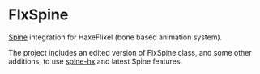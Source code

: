 FlxSpine
==============

[Spine](http://esotericsoftware.com/) integration for HaxeFlixel (bone based animation system).

The project includes an edited version of FlxSpine class, and some other additions, to use [spine-hx](https://github.com/jeremyfa/spine-hx) and latest Spine features.

